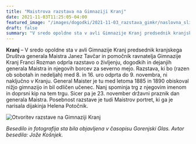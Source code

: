 ```yaml
---
title: "Maistrova razstava na Gimnaziji Kranj" 
date: 2021-11-03T11:25:05-04:00
featured_image: "/images/dogodki/2021-11-03_razstava_gimkr/naslovna_slika_razstava-gimkr-2021-11-03.jpg"
draft: false
summary: "V sredo opoldne sta v avli Gimnazije Kranj predsednik kranjskega Društva generala Maistra Janez Tavčar in pomočnik ravnatelja Gimnazije Kranj Franci Rozman odprla razstavo o življenju, dogodkih in dejanjih generala Maistra in njegovih borcev za severno mejo. ..."
---
```


**Kranj** – V sredo opoldne sta v avli Gimnazije Kranj predsednik kranjskega Društva generala Maistra Janez Tavčar in pomočnik ravnatelja Gimnazije Kranj Franci Rozman odprla razstavo o življenju, dogodkih in dejanjih generala Maistra in njegovih borcev za severno mejo. Razstava, ki bo (razen ob sobotah in nedeljah) med 8. in 16. uro odprta do 9. novembra, ni naključno v Kranju. General Maister je tu med letoma 1885 in 1890 obiskoval nižjo gimnazijo in bil odličen učenec. Nanj spominja trg z njegovim imenom in doprsni kip na tem trgu. Sicer pa je 23. november državni praznik dan generala Maistra. Posebnost razstave je tudi Maistrov portret, ki ga je narisala dijakinja Helena Potočnik.

![](/images/dogodki/2021-11-03_razstava_gimkr/razstava-gimkr-2021-11-03.jpg "Otvoritev razstave na Gimnaziji Kranj")

*Besedilo in fotografija sta bila objavljena v časopisu Gorenjski Glas. Avtor besedila: Jože Košnjek.*